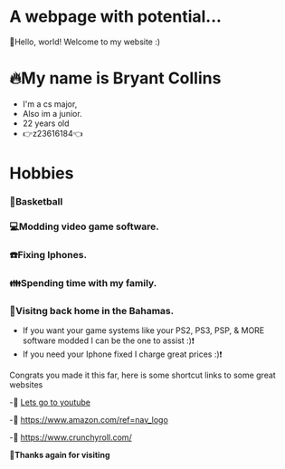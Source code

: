 # A webpage with potential...
👋Hello, world! Welcome to my website :)
# 🔥My name is Bryant Collins
-  I'm a cs major,
-  Also im a junior.
-  22 years old
-  👉z23616184👈

# Hobbies






### 🏀Basketball
### 💻Modding video game software.
### ☎️Fixing Iphones.
### 👪Spending time with my family.
### 🌴Visitng back home in the Bahamas.
-  If you want your game systems like your PS2, PS3, PSP, & MORE software modded I can be the one to assist :)❗
-  If you need your Iphone fixed I charge great prices :)❗ 

Congrats you made it this far, here is some shortcut links to some great websites

-🌟 [Lets go to youtube](https://www.youtube.com/)

-🌟 https://www.amazon.com/ref=nav_logo

-🌟 https://www.crunchyroll.com/ 


**👋Thanks again for visiting**





